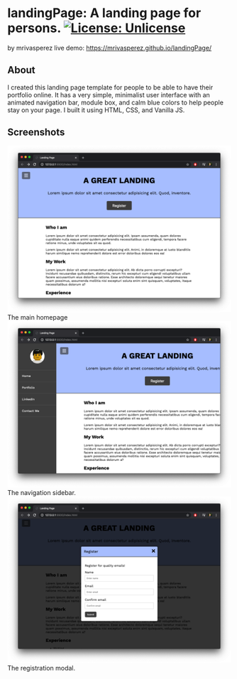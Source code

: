 # landingPage: A landing page for persons. [![License: Unlicense](https://img.shields.io/badge/license-Unlicense-blue.svg)](http://unlicense.org/)
by mrivasperez 
live demo: <https://mrivasperez.github.io/landingPage/>
## About
I created this landing page template for people to be able to have their portfolio online. It has a very simple, minimalist user interface with an animated navigation bar, module box, and calm blue colors to help people stay on your page. I built it using HTML, CSS, and Vanilla JS.

## Screenshots
![The main page](assets/screenshot.png)
The main homepage
![The navigation bar](assets/screenshot2.png)
The navigation sidebar.
![The registration modal](assets/screenshot3.png)
The registration modal.
